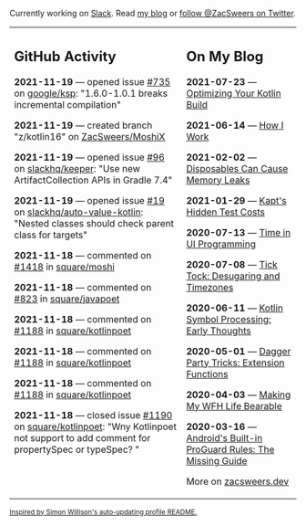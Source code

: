 Currently working on [Slack](https://slack.com/). Read [my blog](https://zacsweers.dev/) or [follow @ZacSweers on Twitter](https://twitter.com/ZacSweers).

<table><tr><td valign="top" width="60%">

## GitHub Activity
<!-- githubActivity starts -->
**2021-11-19** — opened issue [#735](https://api.github.com/repos/google/ksp/issues/735) on [google/ksp](https://api.github.com/repos/google/ksp): "1.6.0-1.0.1 breaks incremental compilation"

**2021-11-19** — created branch "z/kotlin16" on [ZacSweers/MoshiX](https://api.github.com/repos/ZacSweers/MoshiX)

**2021-11-19** — opened issue [#96](https://api.github.com/repos/slackhq/keeper/issues/96) on [slackhq/keeper](https://api.github.com/repos/slackhq/keeper): "Use new ArtifactCollection APIs in Gradle 7.4"

**2021-11-19** — opened issue [#19](https://api.github.com/repos/slackhq/auto-value-kotlin/issues/19) on [slackhq/auto-value-kotlin](https://api.github.com/repos/slackhq/auto-value-kotlin): "Nested classes should check parent class for targets"

**2021-11-18** — commented on [#1418](https://github.com/square/moshi/issues/1418#issuecomment-973287447) in [square/moshi](https://api.github.com/repos/square/moshi)

**2021-11-18** — commented on [#823](https://github.com/square/javapoet/issues/823#issuecomment-973161440) in [square/javapoet](https://api.github.com/repos/square/javapoet)

**2021-11-18** — commented on [#1188](https://github.com/square/kotlinpoet/pull/1188#issuecomment-972913064) in [square/kotlinpoet](https://api.github.com/repos/square/kotlinpoet)

**2021-11-18** — commented on [#1188](https://github.com/square/kotlinpoet/pull/1188#issuecomment-972912454) in [square/kotlinpoet](https://api.github.com/repos/square/kotlinpoet)

**2021-11-18** — commented on [#1188](https://github.com/square/kotlinpoet/pull/1188#issuecomment-972578010) in [square/kotlinpoet](https://api.github.com/repos/square/kotlinpoet)

**2021-11-18** — closed issue [#1190](https://api.github.com/repos/square/kotlinpoet/issues/1190) on [square/kotlinpoet](https://api.github.com/repos/square/kotlinpoet): "Wny Kotlinpoet not support to add comment for propertySpec or typeSpec? "
<!-- githubActivity ends -->
</td><td valign="top" width="40%">

## On My Blog
<!-- blog starts -->
**2021-07-23** — [Optimizing Your Kotlin Build](https://www.zacsweers.dev/optimizing-your-kotlin-build/)

**2021-06-14** — [How I Work](https://www.zacsweers.dev/how-i-work/)

**2021-02-02** — [Disposables Can Cause Memory Leaks](https://www.zacsweers.dev/disposables-can-cause-memory-leaks/)

**2021-01-29** — [Kapt's Hidden Test Costs](https://www.zacsweers.dev/kapts-hidden-test-costs/)

**2020-07-13** — [Time in UI Programming](https://www.zacsweers.dev/time-in-ui/)

**2020-07-08** — [Tick Tock: Desugaring and Timezones](https://www.zacsweers.dev/ticktock-desugaring-timezones/)

**2020-06-11** — [Kotlin Symbol Processing: Early Thoughts](https://www.zacsweers.dev/kotlin-symbol-processor-early-thoughts/)

**2020-05-01** — [Dagger Party Tricks: Extension Functions](https://www.zacsweers.dev/dagger-party-tricks-extension-functions/)

**2020-04-03** — [Making My WFH Life Bearable](https://www.zacsweers.dev/making-wfh-life-bearable/)

**2020-03-16** — [Android's Built-in ProGuard Rules: The Missing Guide](https://www.zacsweers.dev/android-proguard-rules/)
<!-- blog ends -->
More on [zacsweers.dev](https://zacsweers.dev/)
</td></tr></table>

<sub><a href="https://simonwillison.net/2020/Jul/10/self-updating-profile-readme/">Inspired by Simon Willison's auto-updating profile README.</a></sub>